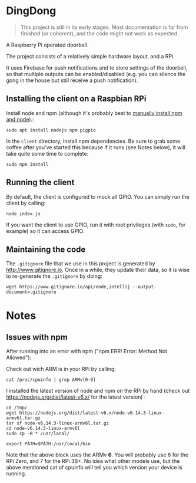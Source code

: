 # DingDong
> This project is still in its early stages. Most documentation is far from finished (or coherent), and the code might not work as expected.

A Raspberry Pi operated doorbell.

The project consists of a relatively simple hardware layout, and a RPi.

It uses Firebase for push notifications and to store settings of the doorbell, so that multiple outputs can be enabled/disabled (e.g. you can silence the gong in the house but still receive a push notification).

## Installing the client on a Raspbian RPi
Install node and npm (although it's probably best to [manually install npm and node](#issues-with-npm)).:
```
sudo apt install nodejs npm pigpio
```
In the `Client` directory, install npm dependencies. Be sure to grab some coffee after you've started this because if it runs (see Notes below), it will take quite some time to complete:
```
sudo npm install
```

## Running the client
By default, the client is configured to mock all GPIO. You can simply run the client by calling:
```
node index.js
```
If you want the client to use GPIO, run it with root privileges (with `sudo`, for example) so it can access GPIO.

## Maintaining the code
The `.gitignore` file that we use in this project is generated by http://www.gitignore.io. Once in a while, they update their data, so it is wise to re-generate the `.gitignore` by doing:
```
wget https://www.gitignore.io/api/node,intellij --output-document=.gitignore
```




# Notes


## Issues with npm
After running into an error with npm ("npm ERR! Error: Method Not Allowed"):

Check out wich ARM is in your RPi by calling:
```
cat /proc/cpuinfo | grep ARMv[0-9]
```

I installed the latest version of node and npm on the RPi by hand (check out https://nodejs.org/dist/latest-v6.x/ for the latest version) :
```
cd /tmp/
wget https://nodejs.org/dist/latest-v6.x/node-v6.14.3-linux-armv6l.tar.gz
tar xf node-v6.14.3-linux-armv6l.tar.gz
cd node-v6.14.3-linux-armv6l
sudo cp -R * /usr/local/

export PATH=$PATH:/usr/local/bin
```
Note that the above block uses the ARMv **6**. You will probably use 6 for the RPi Zero, and 7 for the RPi 3B+. No idea what other models use, but the above mentioned cat of cpuinfo will tell you which version your device is running.

